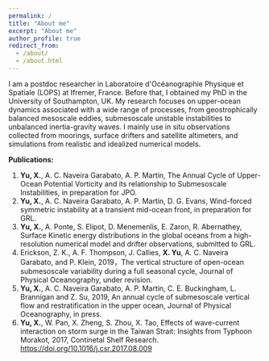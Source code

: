```yaml
---
permalink: /
title: "About me"
excerpt: "About me"
author_profile: true
redirect_from: 
  - /about/
  - /about.html
---
```


I am a postdoc researcher in Laboratoire d'Océanographie Physique et Spatiale (LOPS) at Ifremer, France. Before that, I obtained my PhD in the University of Southampton, UK. My research focuses on upper-ocean dynamics associated with a wide range of processes, from geostrophically balanced mesoscale eddies, submesoscale unstable instabilities to unbalanced inertia-gravity waves. I mainly use in situ observations collected from moorings, surface drifters and satellite altimeters, and simulations from realistic and idealized numerical models. 

**Publications:**


1. **Yu, X.**, A. C. Naveira Garabato, A. P. Martin, The Annual Cycle of Upper-Ocean Potential Vorticity and its relationship to Submesoscale Instabilities, in preparation for JPO. 
2. **Yu, X.**, A. C. Naveira Garabato, A. P. Martin, D. G. Evans, Wind-forced symmetric instability at a transient mid-ocean front, in preparation for GRL. 
3. **Yu, X.**, A. Ponte, S. Elipot, D. Menemenlis, E. Zaron, R. Abernathey, Surface Kinetic energy distributions in the global oceans from a high-resolution numerical model and drifter observations, submitted to GRL.
4.  Erickson, Z. K., A. F. Thompson, J. Callies, **X. Yu**, A. C. Naveira Garabato, and P. Klein, 2019，The vertical structure of open-ocean submesoscale variability during a full seasonal cycle, Journal of Physical Oceanography, under revision.
5. **Yu, X.**, A. C. Naveira Garabato, A. P. Martin, C. E. Buckingham, L. Brannigan and Z. Su, 2019, An annual cycle of submesoscale vertical flow and restratification in the upper ocean, Journal of Physical Oceanography, in press.
6. **Yu, X.**, W. Pan, X. Zheng, S. Zhou, X. Tao, Effects of wave-current interaction on storm surge in the Taiwan Strait: Insights from Typhoon Morakot, 2017, Continetal Shelf Research. https://doi.org/10.1016/j.csr.2017.08.009
